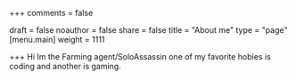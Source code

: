+++
comments = false

draft = false
noauthor = false
share = false
title = "About me"
type = "page"
[menu.main]
weight = 1111

+++
Hi Im the Farming agent/SoloAssassin one of my favorite hobies is coding and another is gaming.
